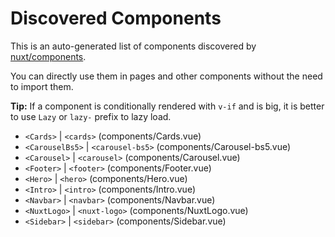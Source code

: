 # Discovered Components

This is an auto-generated list of components discovered by [nuxt/components](https://github.com/nuxt/components).

You can directly use them in pages and other components without the need to import them.

**Tip:** If a component is conditionally rendered with `v-if` and is big, it is better to use `Lazy` or `lazy-` prefix to lazy load.

- `<Cards>` | `<cards>` (components/Cards.vue)
- `<CarouselBs5>` | `<carousel-bs5>` (components/Carousel-bs5.vue)
- `<Carousel>` | `<carousel>` (components/Carousel.vue)
- `<Footer>` | `<footer>` (components/Footer.vue)
- `<Hero>` | `<hero>` (components/Hero.vue)
- `<Intro>` | `<intro>` (components/Intro.vue)
- `<Navbar>` | `<navbar>` (components/Navbar.vue)
- `<NuxtLogo>` | `<nuxt-logo>` (components/NuxtLogo.vue)
- `<Sidebar>` | `<sidebar>` (components/Sidebar.vue)

